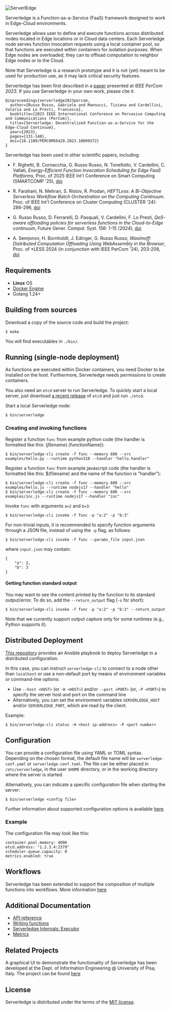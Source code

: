 ![ServerlEdge](docs/logo.png)


Serverledge is a Function-as-a-Service (FaaS) framework designed to
work in Edge-Cloud environments.

Serverledge allows user to define and execute functions across
distributed nodes located in Edge locations or in Cloud data centers.
Each Serverledge node serves function invocation requests using a local
container pool, so that functions are executed within containers for isolation purposes.
When Edge nodes are overloaded, they can to offload computation
to neighbor Edge nodes or to the Cloud.

Note that Serverledge is a research prototype and it is not (yet) meant to
be used for production use, as it may lack critical security features.

Serverledge has been first described in a [paper](http://www.ce.uniroma2.it/publications/serverledgePerCom2023.pdf) presented at *IEEE PerCom 2023*. If you use Serverledge in your own work, please cite it:

    @inproceedings{serverledge2023percom,
      author={Russo Russo, Gabriele and Mannucci, Tiziana and Cardellini, Valeria and Lo Presti, Francesco},
      booktitle={2023 IEEE International Conference on Pervasive Computing and Communications (PerCom)}, 
      title={Serverledge: Decentralized Function-as-a-Service for the Edge-Cloud Continuum}, 
      year={2023},
      pages={131-140},
      doi={10.1109/PERCOM56429.2023.10099372}
    }

Serverledge has been used in other scientific papers, including:

- F. Righetti, B. Cornacchia, G. Russo Russo, N. Tonellotto, V. Cardellini, C. Vallati, *Energy-Efficient Function Invocation Scheduling for Edge FaaS Platforms*, Proc. of 2025 IEEE Int'l Conference on Smart Computing (SMARTCOMP '25), [doi](https://doi.ieeecomputersociety.org/10.1109/SMARTCOMP65954.2025.00057)

- R. Farahani, N. Mehran, S. Ristov, R. Prodan, *HEFTLess: A Bi-Objective Serverless Workflow Batch Orchestration on the Computing Continuum*. Proc. of IEEE Int'l Conference on Cluster Computing (CLUSTER '24): 286-296, [doi](https://doi.org/10.1109/CLUSTER59578.2024.00032)

- G. Russo Russo, D. Ferrarelli, D. Pasquali, V. Cardellini, F. Lo Presti, *QoS-aware offloading policies for serverless functions in the Cloud-to-Edge continuum*, Future Gener. Comput. Syst. 156: 1-15 (2024), [doi](https://doi.org/10.1016/j.future.2024.02.019)

- A. Semjonov, H. Bornholdt, J. Edinger, G. Russo Russo, *Wasimoff: Distributed Computation Offloading Using WebAssembly in the Browser*, Proc. of \*LESS 2024 (in conjunction with IEEE PerCom '24), 203-208, [doi](https://doi.org/10.1109/PerComWorkshops59983.2024.10503392)

## Requirements

- **Linux** OS
- [Docker Engine](https://docs.docker.com/engine/) 
- Golang 1.24+

## Building from sources

Download a copy of the source code and build the project:

```
$ make
```

You will find executables in `./bin/`.

## Running (single-node deployment)

As functions are executed within Docker containers, you need Docker to
be installed on the host. Furthermore, Serverledge needs
permissions to create containers.

You also need an `etcd` server to run Serverledge. To quickly start a local
server, just download [a recent release](https://github.com/etcd-io/etcd/releases) 
of `etcd` and just run `./etcd`.

Start a local Serverledge node:

	$ bin/serverledge

### Creating and invoking functions

Register a function `func` from example python code (the handler is formatted like this: $(filename).$(functionName)):

	$ bin/serverledge-cli create -f func --memory 600 --src examples/hello.py --runtime python310 --handler "hello.handler"

Register a function `func` from example javascript code (the handler is formatted like this: $(filename) and the name of the function is "handler"):

	$ bin/serverledge-cli create -f func --memory 600 --src examples/hello.js --runtime nodejs17 --handler "hello"
    $ bin/serverledge-cli create -f func --memory 600 --src examples/inc.js --runtime nodejs17 --handler "inc"

Invoke `func` with arguments `a=2` and `b=3`:

	$ bin/serverledge-cli invoke -f func -p "a:2" -p "b:3"

For non-trivial inputs, it is recommended to specify function arguments through a
JSON file, instead of using the `-p` flag, as follows:

	$ bin/serverledge-cli invoke -f func --params_file input.json

where `input.json` may contain:

	{
		"a": 2,
		"b": 3
	}

#### Getting function standard output

You may want to see the content printed by the function to its standard output/error. To do so, add the `--return_output` flag (`-o` for short):

	$ bin/serverledge-cli invoke -f func -p "a:2" -p "b:3" --return_output

Note that we currently support output capture only for some runtimes (e.g., Python supports it).

## Distributed Deployment

[This repository](https://github.com/serverledge-faas/serverledge-deploy) provides an
Ansible playbook to deploy Serverledge in a distributed configuration.

In this case, you can instruct `serverledge-cli` to
connect to a node other than `localhost` or use a non-default port
by means of environment variables or command-line options:

- Use `--host <HOST>` (or `-H <HOST>`) and/or `--port <PORT>` (or, `-P <PORT>`)
  to specify the server
  host and port on the command line
- Alternatively, you can set the environment variables
  `SERVERLEDGE_HOST` and/or `SERVERLEDGE_PORT`, which are read by the client.

Example:

    $ bin/serverledge-cli status -H <host ip-address> -P <port number>

## Configuration

You can provide a configuration file using YAML or TOML syntax. Depending on the
chosen format, the default file name will be `serverledge-conf.yaml` or
`serverledge-conf.toml`. The file can be either placed in `/etc/serverledge`,
in the user `$HOME` directory, or in the working directory where the server is
started.

Alternatively, you can indicate a specific configuration file when starting the
server:

	$ bin/serverledge <config file>

Further information about supported configuration options is available [here](./docs/configuration.md).

### Example

The configuration file may look like this:

	container.pool.memory: 4096
	etcd.address: "1.2.3.4:2379"
	scheduler.queue.capacity: 0
	metrics.enabled: true

## Workflows

Serverledge has been extended to support the composition of multiple functions into workflows.
More information [here](./docs/workflows.md)

## Additional Documentation

 - [API reference](./docs/api.md)
 - [Writing functions](./docs/writing-functions.md)
 - [Serverledge Internals: Executor](./docs/executor.md)
 - [Metrics](./docs/metrics.md)

## Related Projects

A graphical UI to demonstrate the functionality of Serverledge has been
developed
at the Dept. of Information Engineering @ University of Pisa, Italy.
The project can be found
[here](https://github.com/Serverledge-UNIPI/Serverledge_Demo)

## License

Serverledge is distributed under the terms of the [MIT
license](https://github.com/serverledge-faas/serverledge/blob/master/LICENSE.txt).
